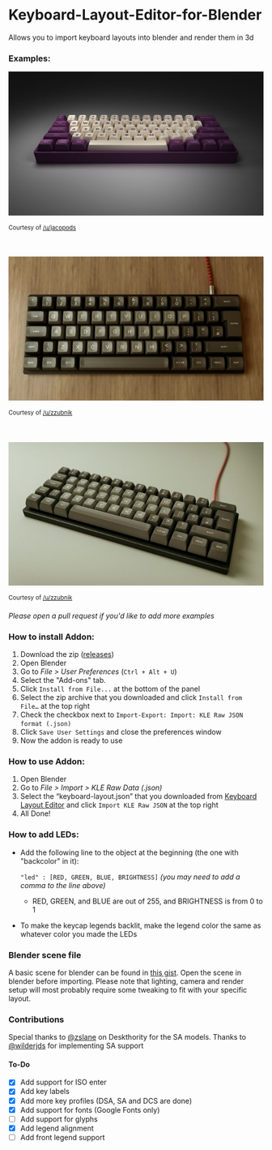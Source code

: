 # Keyboard-Layout-Editor-for-Blender
Allows you to import keyboard layouts into blender and render them in 3d

### Examples:

![Example 1](examples/1.jpg)

<sup>Courtesy of [/u/jacopods](https://reddit.com/u/jacopods)</sup>

&nbsp;

![Example 2](examples/2.jpg)

<sup>Courtesy of [/u/zzubnik](https://reddit.com/u/zzubnik)</sup>

&nbsp;

![Example 3](examples/3.jpg)

<sup>Courtesy of [/u/zzubnik](https://reddit.com/u/zzubnik)</sup>

*Please open a pull request if you'd like to add more examples*

### How to install Addon:
1. Download the zip ([releases](https://github.com/kirpal/keyboard-layout-editor-for-blender/releases))
2. Open Blender
3. Go to *File > User Preferences* (`Ctrl + Alt + U`)
4. Select the "Add-ons" tab.
5. Click `Install from File...` at the bottom of the panel
6. Select the zip archive that you downloaded and click `Install from File…` at the top right
7. Check the checkbox next to `Import-Export: Import: KLE Raw JSON format (.json)`
8. Click `Save User Settings` and close the preferences window
9. Now the addon is ready to use

### How to use Addon:
1. Open Blender
2. Go to *File > Import > KLE Raw Data (.json)*
3. Select the “keyboard-layout.json” that you downloaded from [Keyboard Layout Editor](http://keyboard-layout-editor.com) and click `Import KLE Raw JSON` at the top right
4. All Done!

### How to add LEDs:
+ Add the following line to the object at the beginning (the one with "backcolor" in it):

    `"led" : [RED, GREEN, BLUE, BRIGHTNESS]` *(you may need to add a comma to the line above)*
    + RED, GREEN, and BLUE are out of 255, and BRIGHTNESS is from 0 to 1

+ To make the keycap legends backlit, make the legend color the same as whatever color you made the LEDs

### Blender scene file
A basic scene for blender can be found in [this gist](https://gist.github.com/wilderjds/5e43cc04f202fe71c51f69e4775a3c4e).  Open the scene in blender before importing.  Please note that lighting, camera and render setup will most probably require some tweaking to fit with your specific layout.

### Contributions

Special thanks to [@zslane](https://deskthority.net/zslane-u8694/) on Deskthority for the SA models.
Thanks to [@wilderjds](https://github.com/wilderjds) for implementing SA support

#### To-Do

- [x] Add support for ISO enter
- [x] Add key labels
- [x] Add more key profiles (DSA, SA and DCS are done)
- [x] Add support for fonts (Google Fonts only)
- [ ] Add support for glyphs
- [x] Add legend alignment
- [ ] Add front legend support